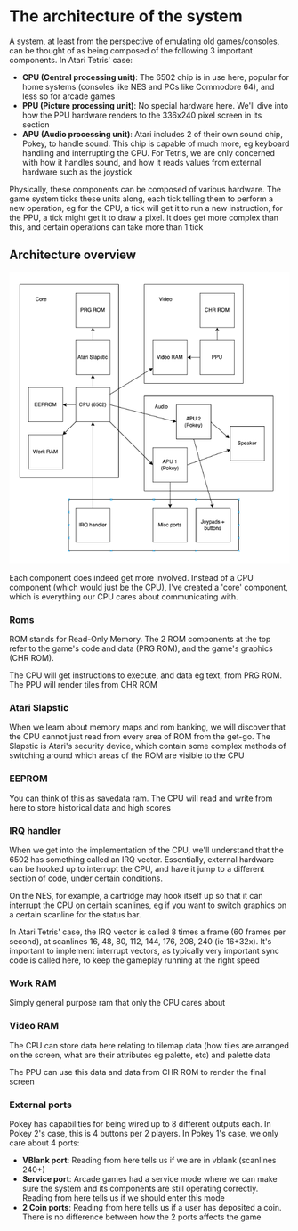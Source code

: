 # The architecture of the system

A system, at least from the perspective of emulating old games/consoles, can be thought of as being composed of the following 3 important components. In Atari Tetris' case:
- **CPU (Central processing unit)**: The 6502 chip is in use here, popular for home systems (consoles like NES and PCs like Commodore 64), and less so for arcade games
- **PPU (Picture processing unit)**: No special hardware here. We'll dive into how the PPU hardware renders to the 336x240 pixel screen in its section
- **APU (Audio processing unit)**: Atari includes 2 of their own sound chip, Pokey, to handle sound. This chip is capable of much more, eg keyboard handling and interrupting the CPU. For Tetris, we are only concerned with how it handles sound, and how it reads values from external hardware such as the joystick

Physically, these components can be composed of various hardware. The game system ticks these units along, each tick telling them to perform a new operation, eg for the CPU, a tick will get it to run a new instruction, for the PPU, a tick might get it to draw a pixel. It does get more complex than this, and certain operations can take more than 1 tick

## Architecture overview

![Architecture](atariarch.png)

Each component does indeed get more involved. Instead of a CPU component (which would just be the CPU), I've created a 'core' component, which is everything our CPU cares about communicating with.

### Roms

ROM stands for Read-Only Memory. The 2 ROM components at the top refer to the game's code and data (PRG ROM), and the game's graphics (CHR ROM).

The CPU will get instructions to execute, and data eg text, from PRG ROM. The PPU will render tiles from CHR ROM

### Atari Slapstic

When we learn about memory maps and rom banking, we will discover that the CPU cannot just read from every area of ROM from the get-go. The Slapstic is Atari's security device, which contain some complex methods of switching around which areas of the ROM are visible to the CPU

### EEPROM

You can think of this as savedata ram. The CPU will read and write from here to store historical data and high scores

### IRQ handler

When we get into the implementation of the CPU, we'll understand that the 6502 has something called an IRQ vector. Essentially, external hardware can be hooked up to interrupt the CPU, and have it jump to a different section of code, under certain conditions.

On the NES, for example, a cartridge may hook itself up so that it can interrupt the CPU on certain scanlines, eg if you want to switch graphics on a certain scanline for the status bar.

In Atari Tetris' case, the IRQ vector is called 8 times a frame (60 frames per second), at scanlines 16, 48, 80, 112, 144, 176, 208, 240 (ie 16+32x). It's important to implement interrupt vectors, as typically very important sync code is called here, to keep the gameplay running at the right speed

### Work RAM

Simply general purpose ram that only the CPU cares about

### Video RAM

The CPU can store data here relating to tilemap data (how tiles are arranged on the screen, what are their attributes eg palette, etc) and palette data

The PPU can use this data and data from CHR ROM to render the final screen

### External ports

Pokey has capabilities for being wired up to 8 different outputs each. In Pokey 2's case, this is 4 buttons per 2 players. In Pokey 1's case, we only care about 4 ports:
- **VBlank port**: Reading from here tells us if we are in vblank (scanlines 240+)
- **Service port**: Arcade games had a service mode where we can make sure the system and its components are still operating correctly. Reading from here tells us if we should enter this mode
- **2 Coin ports**: Reading from here tells us if a user has deposited a coin. There is no difference between how the 2 ports affects the game
